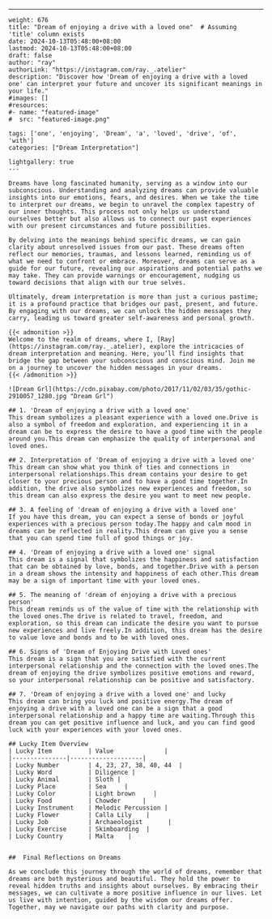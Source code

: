---
    weight: 676
    title: "Dream of enjoying a drive with a loved one"  # Assuming 'title' column exists
    date: 2024-10-13T05:48:00+08:00
    lastmod: 2024-10-13T05:48:00+08:00
    draft: false
    author: "ray"
    authorLink: "https://instagram.com/ray._.atelier"
    description: "Discover how 'Dream of enjoying a drive with a loved one' can interpret your future and uncover its significant meanings in your life."
    #images: []
    #resources:
    #- name: "featured-image"
    #  src: "featured-image.png"
    
    tags: ['one', 'enjoying', 'Dream', 'a', 'loved', 'drive', 'of', 'with']
    categories: ["Dream Interpretation"]
    
    lightgallery: true
    ---
    
    Dreams have long fascinated humanity, serving as a window into our subconscious. Understanding and analyzing dreams can provide valuable insights into our emotions, fears, and desires. When we take the time to interpret our dreams, we begin to unravel the complex tapestry of our inner thoughts. This process not only helps us understand ourselves better but also allows us to connect our past experiences with our present circumstances and future possibilities.
    
    By delving into the meanings behind specific dreams, we can gain clarity about unresolved issues from our past. These dreams often reflect our memories, traumas, and lessons learned, reminding us of what we need to confront or embrace. Moreover, dreams can serve as a guide for our future, revealing our aspirations and potential paths we may take. They can provide warnings or encouragement, nudging us toward decisions that align with our true selves.
    
    Ultimately, dream interpretation is more than just a curious pastime; it is a profound practice that bridges our past, present, and future. By engaging with our dreams, we can unlock the hidden messages they carry, leading us toward greater self-awareness and personal growth.
    
    {{< admonition >}}
    Welcome to the realm of dreams, where I, [Ray](https://instagram.com/ray._.atelier), explore the intricacies of dream interpretation and meaning. Here, you’ll find insights that bridge the gap between your subconscious and conscious mind. Join me on a journey to uncover the hidden messages in your dreams.
    {{< /admonition >}}
    
    ![Dream Grl](https://cdn.pixabay.com/photo/2017/11/02/03/35/gothic-2910057_1280.jpg "Dream Grl")
    
    ## 1. 'Dream of enjoying a drive with a loved one'
    This dream symbolizes a pleasant experience with a loved one.Drive is also a symbol of freedom and exploration, and experiencing it in a dream can be to express the desire to have a good time with the people around you.This dream can emphasize the quality of interpersonal and loved ones.
    
    ## 2. Interpretation of 'Dream of enjoying a drive with a loved one'
    This dream can show what you think of ties and connections in interpersonal relationships.This dream contains your desire to get closer to your precious person and to have a good time together.In addition, the drive also symbolizes new experiences and freedom, so this dream can also express the desire you want to meet new people.
    
    ## 3. A feeling of 'dream of enjoying a drive with a loved one'
    If you have this dream, you can expect a sense of bonds or joyful experiences with a precious person today.The happy and calm mood in dreams can be reflected in reality.This dream can give you a sense that you can spend time full of good things or joy.
    
    ## 4. 'Dream of enjoying a drive with a loved one' signal
    This dream is a signal that symbolizes the happiness and satisfaction that can be obtained by love, bonds, and together.Drive with a person in a dream shows the intensity and happiness of each other.This dream may be a sign of important time with your loved ones.
    
    ## 5. The meaning of 'dream of enjoying a drive with a precious person'
    This dream reminds us of the value of time with the relationship with the loved ones.The drive is related to travel, freedom, and exploration, so this dream can indicate the desire you want to pursue new experiences and live freely.In addition, this dream has the desire to value love and bonds and to be with loved ones.
    
    ## 6. Signs of 'Dream of Enjoying Drive with Loved ones'
    This dream is a sign that you are satisfied with the current interpersonal relationship and the connection with the loved ones.The dream of enjoying the drive symbolizes positive emotions and reward, so your interpersonal relationship can be positive and satisfactory.
    
    ## 7. 'Dream of enjoying a drive with a loved one' and lucky
    This dream can bring you luck and positive energy.The dream of enjoying a drive with a loved one can be a sign that a good interpersonal relationship and a happy time are waiting.Through this dream you can get positive influence and luck, and you can find good luck with your experiences with your loved ones.
    
    ## Lucky Item Overview
    | Lucky Item          | Value              |
    |---------------|--------------------|
    | Lucky Number        | 4, 23, 27, 38, 40, 44  |
    | Lucky Word          | Diligence |
    | Lucky Animal        | Sloth |
    | Lucky Place         | Sea     |
    | Lucky Color         | Light brown     |
    | Lucky Food          | Chowder      |
    | Lucky Instrument    | Melodic Percussion |
    | Lucky Flower        | Calla Lily    |
    | Lucky Job           | Archaeologist       |
    | Lucky Exercise      | Skimboarding  |
    | Lucky Country       | Malta    |
    
    
    ##  Final Reflections on Dreams
    
    As we conclude this journey through the world of dreams, remember that dreams are both mysterious and beautiful. They hold the power to reveal hidden truths and insights about ourselves. By embracing their messages, we can cultivate a more positive influence in our lives. Let us live with intention, guided by the wisdom our dreams offer. Together, may we navigate our paths with clarity and purpose.
    